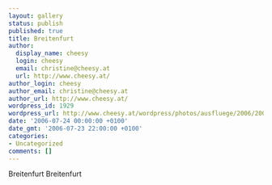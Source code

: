 ```yaml
---
layout: gallery
status: publish
published: true
title: Breitenfurt
author:
  display_name: cheesy
  login: cheesy
  email: christine@cheesy.at
  url: http://www.cheesy.at/
author_login: cheesy
author_email: christine@cheesy.at
author_url: http://www.cheesy.at/
wordpress_id: 1929
wordpress_url: http://www.cheesy.at/wordpress/photos/ausfluege/2006/2006-07-24/
date: '2006-07-24 00:00:00 +0100'
date_gmt: '2006-07-23 22:00:00 +0100'
categories:
- Uncategorized
comments: []
---
```

<!--:de-->Breitenfurt
<!--:--><!--:en-->Breitenfurt
<!--:-->
